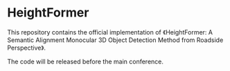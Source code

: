 # HeightFormer
This repository contains the official implementation of 《HeightFormer: A Semantic Alignment Monocular 3D Object Detection Method
from Roadside Perspective》.

The code will be released before the main conference.
